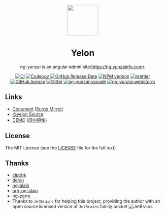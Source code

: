 

<p align="center">
  <a href="https://ng.yunzainfo.com">
    <img width="100" src="https://ng.yunzainfo.com/assets/img/logo-color.svg">
  </a>
</p>

<h1 align="center">
Yelon
</h1>

<div align="center">

  ng-yunzai is an angular admin site(https://ng.yunzainfo.com).

  [![CI](https://github.com/hbyunzai/yelon/_apis/build/status/yelon-CI?branchName=master)](https://dev.azure.com/hbyunzai/yelon/_build/latest?definitionId=1&branchName=master)
  [![Codecov](https://img.shields.io/codecov/c/github/hbyunzai/yelon.svg?style=flat-square)](https://codecov.io/gh/hbyunzai/yelon)
  [![GitHub Release Date](https://img.shields.io/github/release-date/hbyunzai/ng-yunzai.svg?style=flat-square)](https://github.com/hbyunzai/ng-yunzai/releases)
  [![NPM version](https://img.shields.io/npm/v/ng-yunzai.svg?style=flat-square)](https://www.npmjs.com/package/ng-yunzai)
  [![prettier](https://img.shields.io/badge/code_style-prettier-ff69b4.svg?style=flat-square)](https://prettier.io/)
  [![GitHub license](https://img.shields.io/github/license/mashape/apistatus.svg?style=flat-square)](https://github.com/hbyunzai/ng-yunzai/blob/master/LICENSE)
  [![Gitter](https://img.shields.io/gitter/room/hbyunzai/ng-yunzai.svg?style=flat-square)](https://gitter.im/hbyunzai/ng-yunzai)
  [![ng-yunzai-vscode](https://img.shields.io/badge/ng--yunzai-VSCODE-brightgreen.svg?style=flat-square)](https://marketplace.visualstudio.com/items?itemName=yunzai-bot.ng-yunzai-vscode)
  [![ng-yunzai-webstorm](https://img.shields.io/badge/ng--yunzai-webstorm-brightgreen.svg?style=flat-square)](https://www.jetbrains.com/webstorm)

</div>

## Links

+ [Document](https://ng.yunzainfo.com) ([Surge Mirror](https://ng-yunzai-doc.surge.sh))
+ [@yelon Source](https://github.com/hbyunzai/yelon)
+ [DEMO](https://ng-yunzai.surge.sh) ([国内镜像](https://ng-yunzai.gitee.io/))


## License

The MIT License (see the [LICENSE](https://github.com/hbyunzai/yelon/blob/master/LICENSE) file for the full text)

## Thanks
- [cipchk](https://github.com/cipchk)
- [delon](https://github.com/ng-alain/delon)
- [ng-alain](https://github.com/ng-alain/ng-alain)
- [org-ng-alain](https://github.com/ng-alain)
- [ng-zorro](https://ng.ant.design)
- Thanks to `JetBrains` for helping this project, providing the author with an open source licensed version of `JetBrains` family bucket
  ![JetBrains](jetbrains.png)


